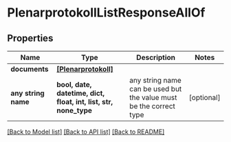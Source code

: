 # PlenarprotokollListResponseAllOf


## Properties
Name | Type | Description | Notes
------------ | ------------- | ------------- | -------------
**documents** | [**[Plenarprotokoll]**](Plenarprotokoll.md) |  | 
**any string name** | **bool, date, datetime, dict, float, int, list, str, none_type** | any string name can be used but the value must be the correct type | [optional]

[[Back to Model list]](../README.md#documentation-for-models) [[Back to API list]](../README.md#documentation-for-api-endpoints) [[Back to README]](../README.md)


